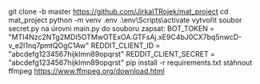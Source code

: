 git clone -b master https://github.com/JirkaITRojek/mat_project
cd mat_project
python -m venv .env
.\env\Scripts\activate
vytvořit soubor secret.py na úrovni main.py
do souboru zapsat:
BOT_TOKEN = "MTI4Nzc2NTg2MDI5OTMwOTExOA.GTFsAj.xE9C4bJ0CX7bq5nwcD-v\_e2l1nq7pmtQOgC1Aw"
REDDIT_CLIENT_ID = "abcdefg1234567hijklmn89opqrst"
REDDIT_CLIENT_SECRET = "abcdefg1234567hijklmn89opqrst"
pip install -r requirements.txt
stáhnout ffmpeg https://www.ffmpeg.org/download.html
